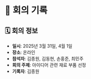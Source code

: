 # 📌 회의 기록

## 🗓 회의 정보

- **일시**: 2025년 3월 31일, 4월 1일 
- **장소**: 온라인  
- **참석자**: 김종원, 김동현, 손홍준, 최민주  
- **회의 주제**: 아이디어 관련 재료 부품 선정
- **기록자**: 김종원
